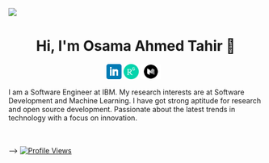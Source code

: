 ![](https://github.com/osamaahmed17/osamaahmed17/blob/master/icons/header_1.png)
<h1 align="center">Hi, I'm Osama Ahmed Tahir 👋</h1>


<p align='center'>
<a href="https://www.linkedin.com/in/osamaahmed17/"><img height="30" src="https://github.com/osamaahmed17/osamaahmed17/blob/main/linkedin.png?raw=true"></a>
<a href="https://www.researchgate.net/profile/Osama-Ahmed-7"><img height="30" src="https://github.com/osamaahmed17/osamaahmed17/blob/main/researchgate.png?raw=true"></a>
<a  href="https://medium.com/@osamaahmedtahir17"><img  height="30" src="https://github.com/osamaahmed17/osamaahmed17/blob/main/medium.png?raw=true"></a>&nbsp;&nbsp;
</p>
I am a Software Engineer at IBM. My research interests are at Software Development and Machine Learning. I have got strong aptitude for research and open source development. Passionate about the latest trends in technology with a focus on innovation.


<br/><br/> -->
[![Profile Views](https://komarev.com/ghpvc/?username=osamaahmed17&color=blue&style=plastic)](https://github.com/osamaahmed17)